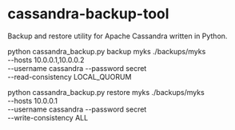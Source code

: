 # cassandra-backup-tool
Backup and restore utility for Apache Cassandra written in Python.

python cassandra_backup.py backup myks ./backups/myks \
  --hosts 10.0.0.1,10.0.0.2 \
  --username cassandra --password secret \
  --read-consistency LOCAL_QUORUM

python cassandra_backup.py restore myks ./backups/myks \
  --hosts 10.0.0.1 \
  --username cassandra --password secret \
  --write-consistency ALL
